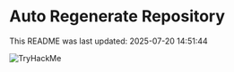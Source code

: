 # Auto Regenerate Repository

This README was last updated: 2025-07-20 14:51:44

 ![TryHackMe](https://tryhackme.com/badge/533634)